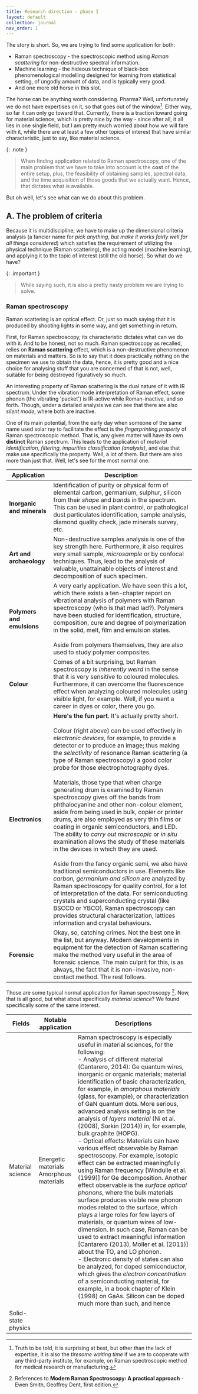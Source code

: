 ```yaml
---
title: Research direction - phase I
layout: default
collection: journal
nav_order: 1
---
```


The story is short. So, we are trying to find some application for both: 
- Raman spectroscopy - the spectroscopic method using *Raman scattering* for non-destructive spectral information. 
- Machine learning - the hideous technique of black-box phenomenological modelling designed for learning from statistical setting, of ungodly amount of data, and is typically very good. 
- And one more old horse in this slot. 

The horse can be anything worth considering. Pharma? Well, unfortunately we do not have expertises on it, so that goes out of the window[^2]. Either way, so far it can only go toward that. Currently, there is a traction toward going for material science, which is pretty nice by the way - since after all, it all lies in one single field, but I am pretty much worried about how we will fare with it, while there are at least a few other topics of interest that have similar characteristic, just to say, like material science. 

{: .note }
> When finding application related to Raman spectroscopy, one of the main problem that we have to take into account is the **cost** of the entire setup, plus, the feasibility of obtaining samples, spectral data, and the time acquisition of those goods that we actually want. Hence, that dictates what is available. 

But oh well, let's see what can we do about this problem.
## A. The problem of criteria
Because it is multidiscipline, we have to make up the dimensional criteria analysis (a fancier name for *pick anything, but make it works fairly well for all things considered*) which satisfies the requirement of utilizing the physical technique (Raman scattering), the acting model (machine learning), and applying it to the topic of interest (still the old horse). So what do we have? 

{: .important }
> While saying such, it is also a pretty nasty problem we are trying to solve. 

### Raman spectroscopy

Raman scattering is an optical effect. Or, just so much saying that it is produced by shooting lights in some way, and get something in return. 

First, for Raman spectroscopy, its characteristic dictates what can we do with it. And to be honest, not so much. Raman spectroscopy as recalled, relies on **Raman scattering** effect, which is a non-destructive phenomenon on materials and matters. So is to say that it does practically nothing on the specimen we use to obtain the data, hence, it is pretty good and a nice choice for analysing stuff that you are concerned of that is not, well, suitable for being destroyed figuratively so much. 

An interesting property of Raman scattering is the dual nature of it with IR spectrum. Under the vibration mode interpretation of Raman effect, some phonon (the vibrating 'packet') is IR-active while Roman-inactive, and so forth. Though, under a detailed analysis we can see that there are also *silent mode*, where both are inactive. 

One of its main potential, from the early day when someone of the same name used solar ray to facilitate the effect is the *fingerprinting property* of Raman spectroscopic method. That is, any given matter will have its own **distinct** Raman spectrum. This leads to the application of *material identification*, *filtering*, *impurities classification (analysis)*, and else that make use specifically the property. Well, a lot of them. But there are also more than just that. Well, let's see for the most normal one. 



| Application                | Description                                                                                                                                                                                                                                                                                                                                                                                                                                                                                                                                                                                                                                                                                                                                                                                                                                                                                                                                                                                                                                                                                                                                                                                                                                    |
| -------------------------- | ---------------------------------------------------------------------------------------------------------------------------------------------------------------------------------------------------------------------------------------------------------------------------------------------------------------------------------------------------------------------------------------------------------------------------------------------------------------------------------------------------------------------------------------------------------------------------------------------------------------------------------------------------------------------------------------------------------------------------------------------------------------------------------------------------------------------------------------------------------------------------------------------------------------------------------------------------------------------------------------------------------------------------------------------------------------------------------------------------------------------------------------------------------------------------------------------------------------------------------------------- |
| **Inorganic and minerals** | Identification of purity or physical form of elemental carbon, germanium, sulphur, silicon from their *shape* and *bands* in the spectrum. <br>This can be used in plant control, or pathological dust particulates identification, sample analysis, diamond quality check, jade minerals survey, etc.                                                                                                                                                                                                                                                                                                                                                                                                                                                                                                                                                                                                                                                                                                                                                                                                                                                                                                                                         |
| **Art and archaeology**    | Non-destructive samples analysis is one of the key strength here. Furthermore, it also requires very small sample, *microsample* or by confocal techniques. Thus, lead to the analysis of valuable, unattainable objects of interest and decomposition of such specimen.                                                                                                                                                                                                                                                                                                                                                                                                                                                                                                                                                                                                                                                                                                                                                                                                                                                                                                                                                                       |
| **Polymers and emulsions** | A very early application. We have seen this a lot, which there exists a ten-chapter report on vibrational analysis of polymers with Raman spectroscopy (who is that mad lad?). Polymers have been studied for identification, structure, composition, cure and degree of polymerization in the solid, melt, film and emulsion states.<br><br>Aside from polymers themselves, they are also used to study polymer composites.                                                                                                                                                                                                                                                                                                                                                                                                                                                                                                                                                                                                                                                                                                                                                                                                                   |
| **Colour**                 | Comes of a bit surprising, but Raman spectroscopy is *inherently weird* in the sense that it is very sensitive to coloured molecules. Furthermore, it can overcome the fluorescence effect when analyzing coloured molecules using visible light, for example. Well, if you want a career in dyes or color, there you go.                                                                                                                                                                                                                                                                                                                                                                                                                                                                                                                                                                                                                                                                                                                                                                                                                                                                                                                      |
| **Electronics**            | **Here's the fun part**. It's actually pretty short. <br><br>Colour (right above) can be used effectively in *electronic devices*, for example, to provide a detector or to produce an image; thus making the *selectivity* of resonance Raman scattering (a type of Raman spectroscopy) a good color probe for those electrophotography dyes. <br><br>Materials, those type that when charge generating drum is examined by Raman spectroscopy gives off the bands from phthalocyanine and other non-colour element, aside from being used in bulk, copier or printer drums, are also employed as very thin films or coating in organic semiconductors, and LED. The ability to *carry out microscopic* or *in situ* examination allows the study of these materials in the devices in which they are used. <br><br>Aside from the fancy organic semi, we also have traditional semiconductors in use. Elements like *carbon, germanium and silicon* are analyzed by Raman spectroscopy for quality control, for a lot of interpretation of the data. For semiconducting crystals and superconducting crystal (like BSCCO or YBCO), Raman spectroscopy can provides structural characterization, lattices information and crystal behaviours. |
| **Forensic**               | Okay, so, catching crimes. Not the best one in the list, but anyway. Modern developments in equipment for the detection of Raman scattering make the method very useful in the area of forensic science. The main culprit for this, is as always, the fact that it is non-invasive, non-contact method. The rest follows.                                                                                                                                                                                                                                                                                                                                                                                                                                                                                                                                                                                                                                                                                                                                                                                                                                                                                                                      |
Those are some typical normal application for Raman spectroscopy [^1]. Now, that is all good, but what about specifically *material science*? We found specifically some of the same interest. 


| Fields              | Notable application                            | Descriptions                                                                                                                                                                                                                                                                                                                                                                                                                                                                                                                                                                                                                                                                                                                                                                                                                                                                                                                                                                                                                                                                                                                                                                                                                                                                                                                                                                                       |
| ------------------- | ---------------------------------------------- | -------------------------------------------------------------------------------------------------------------------------------------------------------------------------------------------------------------------------------------------------------------------------------------------------------------------------------------------------------------------------------------------------------------------------------------------------------------------------------------------------------------------------------------------------------------------------------------------------------------------------------------------------------------------------------------------------------------------------------------------------------------------------------------------------------------------------------------------------------------------------------------------------------------------------------------------------------------------------------------------------------------------------------------------------------------------------------------------------------------------------------------------------------------------------------------------------------------------------------------------------------------------------------------------------------------------------------------------------------------------------------------------------- |
| Material science    | Energetic materials<br>Amorphous materials<br> | Raman spectroscopy is especially useful in material sciences, for the following:<br>- Analysis of different material (Cantarero, 2014): Ge quantum wires, inorganic or organic materials; material identification of basic characterization, for example, in *amorphous materials* (glass, for example), or characterization of GaN quantum dots. More serious, advanced analysis setting is on the analysis of *layers material* (Ni et al. (2008), Sorkin (2014)) in, for example, bulk graphite (HOPG).<br>- Optical effects: Materials can have various effect observable by Raman spectroscopy. For example, isotopic effect can be extracted meaningfully using Raman frequency [Windulle et al. (1999)] for Ge decomposition. Another effect observable is the *surface optical phonons*, where the bulk materials surface produces visible new phonon modes related to the surface, which plays a large roles for few layers of materials, or quantum wires of low-dimension. In such case, Raman can be used to extract meaningful information [Cantarero (2013), Moller et al. (2011)] about the TO, and LO phonon.<br>- Electronic density of states can also be analyzed, for doped semiconductor, which gives the *electron concentration* of a semiconducting material, for example, in a book chapter of Klein (1998) on GaAs. Silicon can be doped much more than such, and hence  |
| Solid-state physics |                                                |                                                                                                                                                                                                                                                                                                                                                                                                                                                                                                                                                                                                                                                                                                                                                                                                                                                                                                                                                                                                                                                                                                                                                                                                                                                                                                                                                                                                    |



[^1]: References to **Modern Raman Spectroscopy: A practical approach** - Ewen Smith, Geoffrey Dent, first edition. 

[^2]: Truth to be told, it is surprising at best, but other than the lack of expertise, it is also the *tiresome waiting time* if we are to cooperate with any third-party institute, for example, on Raman spectroscopic method for medical research or manufacturing. 